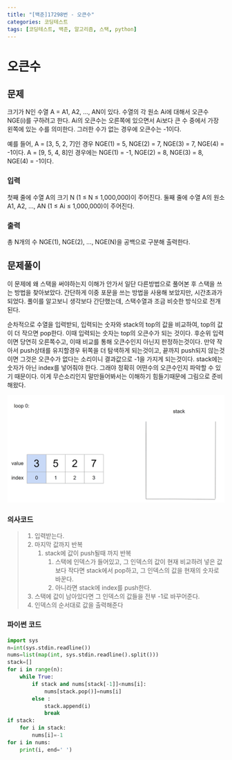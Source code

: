 ```yaml
---
title: "[백준]17298번 - 오큰수"
categories: 코딩테스트
tags: [코딩테스트, 백준, 알고리즘, 스택, python]
---
```


# 오큰수

## 문제

크기가 N인 수열 A = A1, A2, ..., AN이 있다. 수열의 각 원소 Ai에 대해서 오큰수 NGE(i)를 구하려고 한다. Ai의 오큰수는 오른쪽에 있으면서 Ai보다 큰 수 중에서 가장 왼쪽에 있는 수를 의미한다. 그러한 수가 없는 경우에 오큰수는 -1이다.

예를 들어, A = [3, 5, 2, 7]인 경우 NGE(1) = 5, NGE(2) = 7, NGE(3) = 7, NGE(4) = -1이다. A = [9, 5, 4, 8]인 경우에는 NGE(1) = -1, NGE(2) = 8, NGE(3) = 8, NGE(4) = -1이다.

### 입력

첫째 줄에 수열 A의 크기 N (1 ≤ N ≤ 1,000,000)이 주어진다. 둘째 줄에 수열 A의 원소 A1, A2, ..., AN (1 ≤ Ai ≤ 1,000,000)이 주어진다.

### 출력

총 N개의 수 NGE(1), NGE(2), ..., NGE(N)을 공백으로 구분해 출력한다.

## 문제풀이

이 문제에 왜 스택을 써야하는지 이해가 안가서 일단 다른방법으로 풀어본 후 스택을 쓰는 방법을 찾아보았다. 간단하게 이중 포문을 쓰는 방법을 사용해 보았지만, 시간초과가 되었다. 풀이를 알고보니 생각보다 간단했는데, 스택수열과 조금 비슷한 방식으로 전개된다.

순차적으로 수열을 입력받되, 입력되는 숫자와 stack의 top의 값을 비교하여, top의 값이 더 작으면 pop한다. 이때 입력되는 숫자는 top의 오큰수가 되는 것이다. 후순위 입력이면 당연히 오른쪽수고, 이때 비교를 통해 오큰수인지 아닌지 판정하는것이다. 만약 작아서 push상태를 유지할경우 뒤쪽을 더 탐색하게 되는것이고, 끝까지 push되지 않는것이면 그것은 오큰수가 없다는 소리이니 결과값으로 -1을 가지게 되는것이다. stack에는 숫자가 아닌 index를 넣어줘야 한다. 그래야 정확히 어떤수의 오큰수인지 파악할 수 있기 때문이다. 이게 무슨소리인지 말만들어봐서는 이해하기 힘들기때문에 그림으로 준비해왔다.

![RightBigNum.gif](https://github.com/Cladonia-S/Cladonia-S.github.io/blob/master/images/RightBigNum.gif?raw=true)

### 의사코드

> 1.  입력받는다.
> 2. 마지막 값까지 반복
>    1. stack에 값이 push될때 까지 반복
>       1. 스택에 인덱스가 들어있고, 그 인덱스의 값이 현재 비교하려 넣은 값보다 작다면 stack에서 pop하고, 그 인덱스의 값을 현재의 숫자로 바꾼다.
>       2. 아니라면 stack에 index를 push한다.
> 3. 스택에 값이 남아있다면 그 인덱스의 값들을 전부 -1로 바꾸어준다.
> 4. 인덱스의 순서대로 값을 출력해준다

### 파이썬 코드 

```python
import sys
n=int(sys.stdin.readline())
nums=list(map(int, sys.stdin.readline().split()))
stack=[]
for i in range(n):
    while True:
        if stack and nums[stack[-1]]<nums[i]:
            nums[stack.pop()]=nums[i]
        else :
            stack.append(i)
            break
if stack:
    for i in stack:
        nums[i]=-1
for i in nums:
    print(i, end=' ')